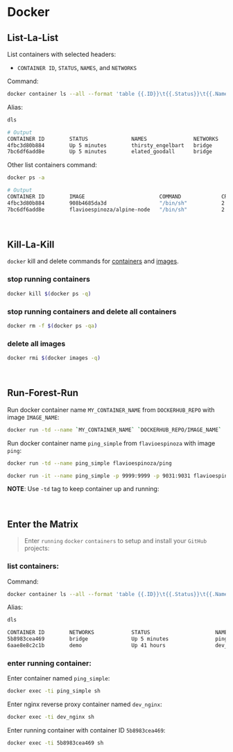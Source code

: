 # Docker


## List-La-List



List containers with selected headers:

- `CONTAINER ID`, `STATUS`, `NAMES`, and `NETWORKS`

Command:

```bash
docker container ls --all --format 'table {{.ID}}\t{{.Status}}\t{{.Names}}\t{{.Networks}}'
```

Alias:

```bash
dls
```

```bash
# Output
CONTAINER ID        STATUS              NAMES               NETWORKS
4fbc3d80b884        Up 5 minutes        thirsty_engelbart   bridge
7bc6df6add8e        Up 5 minutes        elated_goodall      bridge
```

Other list containers command:

```bash
docker ps -a
```

```bash
# Output
CONTAINER ID        IMAGE                        COMMAND             CREATED             STATUS              PORTS               NAMES
4fbc3d80b884        908b4685da3d                 "/bin/sh"           2 minutes ago       Up 2 minutes                            thirsty_engelbart
7bc6df6add8e        flavioespinoza/alpine-node   "/bin/sh"           2 minutes ago       Up 2 minutes                            elated_goodall
```

<br />

## Kill-La-Kill

`docker` kill and delete commands for [containers](https://github.com/wsargent/docker-cheat-sheet#kill-running-containers) and [images](https://github.com/wsargent/docker-cheat-sheet#delete-dangling-images).

### stop running containers

```bash
docker kill $(docker ps -q)
```

### stop running containers and delete all containers

```bash
docker rm -f $(docker ps -qa)
```

### delete all images

```bash
docker rmi $(docker images -q)
```

<br />

## Run-Forest-Run

Run docker container name `MY_CONTAINER_NAME` from `DOCKERHUB_REPO` with image `IMAGE_NAME`:

```bash
docker run -td --name `MY_CONTAINER_NAME` `DOCKERHUB_REPO/IMAGE_NAME`
```

Run docker container name `ping_simple` from `flavioespinoza` with image `ping`:

```bash
docker run -td --name ping_simple flavioespinoza/ping
```

```bash
docker run -it --name ping_simple -p 9999:9999 -p 9031:9031 flavioespinoza/ping bash
```

**NOTE**: Use `-td` tag to keep container up and running:

<br />

## Enter the Matrix

> Enter `running` `docker` `containers` to setup and install your `GitHub` projects:

### list containers:

Command:
```bash
docker container ls --all --format 'table {{.ID}}\t{{.Status}}\t{{.Names}}\t{{.Networks}}'
```

Alias:
```bash
dls
```

```bash
CONTAINER ID        NETWORKS            STATUS                     NAMES                PORTS
5b8983cea469        bridge              Up 5 minutes               ping_simple          9031/tcp, 9999/tcp
6aae8e8c2c1b        demo                Up 41 hours                dev_nginx            8080/tcp, 8080/tcp
```

### enter running container:

Enter container named `ping_simple`:
```bash
docker exec -ti ping_simple sh
```

Enter nginx reverse proxy container named `dev_nginx`:
```bash
docker exec -ti dev_nginx sh
```

Enter running container with container ID `5b8983cea469`:

```bash
docker exec -ti 5b8983cea469 sh
```


